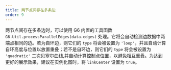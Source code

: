 ```yaml
---
title: 两节点间存在多条边
order: 9
---
```


两节点间存在多条边时，可以使用 G6 内置的工具函数 `G6.Util.processParallelEdges(data.edges)` 处理。它将会自动检测边数据中两端点相同的边。若为自环边，则它们的 `type` 将会被设置为 `'loop'`，并且自动计算自环高度与位置以放置重叠；若不是自环边，则它们的 `type` 将会被设置为 `'quadratic'` 二次贝塞尔曲线,并自动计算控制点位置，以避免相互重叠。为达到更好的展示效果，建议在实例化图时，将 `linkCenter` 设置为 `true`。

